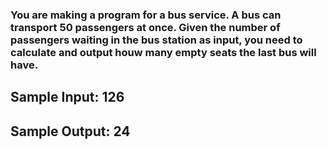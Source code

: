 ### You are making a program for a bus service. A bus can transport 50 passengers at once. Given the number of passengers waiting in the bus station as input, you need to calculate and output houw many empty seats the last bus will have. 
<h2>Sample Input: 126</h2>
<h2>Sample Output: 24</h2>